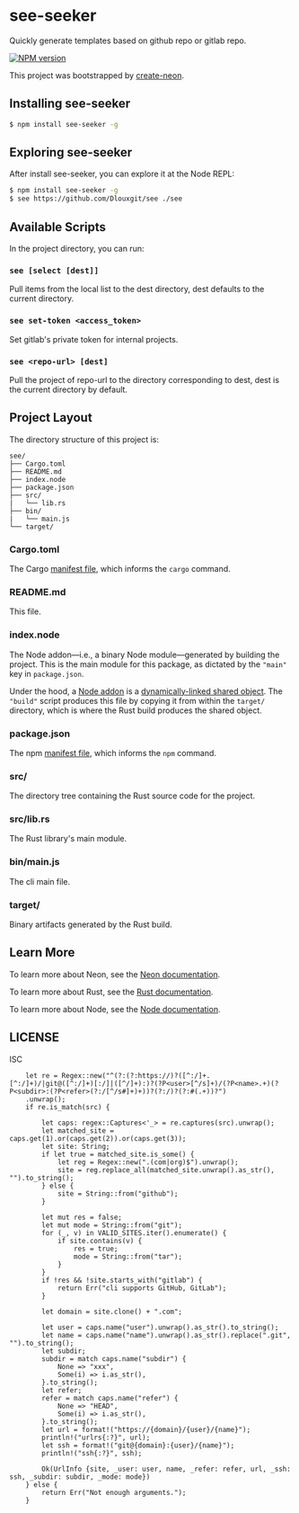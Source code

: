 # see-seeker

Quickly generate templates based on github repo or gitlab repo.

[![NPM version][npm-image]][npm-url]

This project was bootstrapped by [create-neon](https://www.npmjs.com/package/create-neon).

## Installing see-seeker

```sh
$ npm install see-seeker -g
```

## Exploring see-seeker

After install see-seeker, you can explore it at the Node REPL:

```sh
$ npm install see-seeker -g
$ see https://github.com/Dlouxgit/see ./see
```

## Available Scripts

In the project directory, you can run:

### `see [select [dest]]`

Pull items from the local list to the dest directory, dest defaults to the current directory.

### `see set-token <access_token>`

Set gitlab's private token for internal projects.

### `see <repo-url> [dest]`

Pull the project of repo-url to the directory corresponding to dest, dest is the current directory by default.

## Project Layout

The directory structure of this project is:

```
see/
├── Cargo.toml
├── README.md
├── index.node
├── package.json
├── src/
|   └── lib.rs
├── bin/
|   └── main.js
└── target/
```

### Cargo.toml

The Cargo [manifest file](https://doc.rust-lang.org/cargo/reference/manifest.html), which informs the `cargo` command.

### README.md

This file.

### index.node

The Node addon—i.e., a binary Node module—generated by building the project. This is the main module for this package, as dictated by the `"main"` key in `package.json`.

Under the hood, a [Node addon](https://nodejs.org/api/addons.html) is a [dynamically-linked shared object](https://en.wikipedia.org/wiki/Library_(computing)#Shared_libraries). The `"build"` script produces this file by copying it from within the `target/` directory, which is where the Rust build produces the shared object.

### package.json

The npm [manifest file](https://docs.npmjs.com/cli/v7/configuring-npm/package-json), which informs the `npm` command.

### src/

The directory tree containing the Rust source code for the project.

### src/lib.rs

The Rust library's main module.

### bin/main.js

The cli main file.

### target/

Binary artifacts generated by the Rust build.

## Learn More

To learn more about Neon, see the [Neon documentation](https://neon-bindings.com).

To learn more about Rust, see the [Rust documentation](https://www.rust-lang.org).

To learn more about Node, see the [Node documentation](https://nodejs.org).


## LICENSE
ISC

[npm-image]: https://img.shields.io/npm/v/see-seeker.svg?style=flat-square
[npm-url]: https://npmjs.org/package/see-seeker

        let re = Regex::new("^(?:(?:https://)?([^:/]+.[^:/]+)/|git@([^:/]+)[:/]|([^/]+):)?(?P<user>[^/s]+)/(?P<name>.+)(?P<subdir>:(?P<refer>(?:/[^/s#]+)+))?(?:/)?(?:#(.+))?")
        .unwrap();
        if re.is_match(src) {

            let caps: regex::Captures<'_> = re.captures(src).unwrap();
            let matched_site = caps.get(1).or(caps.get(2)).or(caps.get(3));
            let site: String;
            if let true = matched_site.is_some() {
                let reg = Regex::new(".(com|org)$").unwrap();
                site = reg.replace_all(matched_site.unwrap().as_str(), "").to_string();
            } else {
                site = String::from("github");
            }

            let mut res = false;
            let mut mode = String::from("git");
            for (_, v) in VALID_SITES.iter().enumerate() {
                if site.contains(v) {
                    res = true;
                    mode = String::from("tar");
                }
            }
            if !res && !site.starts_with("gitlab") {
                return Err("cli supports GitHub, GitLab");
            }

            let domain = site.clone() + ".com";
            
            let user = caps.name("user").unwrap().as_str().to_string();
            let name = caps.name("name").unwrap().as_str().replace(".git", "").to_string();
            let subdir;
            subdir = match caps.name("subdir") {
                None => "xxx",
                Some(i) => i.as_str(),
            }.to_string();
            let refer;
            refer = match caps.name("refer") {
                None => "HEAD",
                Some(i) => i.as_str(),
            }.to_string();
            let url = format!("https://{domain}/{user}/{name}");
            println!("urlrs{:?}", url);
            let ssh = format!("git@{domain}:{user}/{name}");
            println!("ssh{:?}", ssh);

            Ok(UrlInfo {site, _user: user, name, _refer: refer, url, _ssh: ssh, _subdir: subdir, _mode: mode})
        } else {
            return Err("Not enough arguments.");
        }